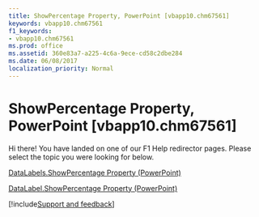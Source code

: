 ```yaml
---
title: ShowPercentage Property, PowerPoint [vbapp10.chm67561]
keywords: vbapp10.chm67561
f1_keywords:
- vbapp10.chm67561
ms.prod: office
ms.assetid: 360e83a7-a225-4c6a-9ece-cd58c2dbe284
ms.date: 06/08/2017
localization_priority: Normal
---
```



# ShowPercentage Property, PowerPoint [vbapp10.chm67561]

Hi there! You have landed on one of our F1 Help redirector pages. Please select the topic you were looking for below.

[DataLabels.ShowPercentage Property (PowerPoint)](https://msdn.microsoft.com/library/c125433f-7166-871e-f433-9320b1613a70%28Office.15%29.aspx)

[DataLabel.ShowPercentage Property (PowerPoint)](https://msdn.microsoft.com/library/00b28ebe-a674-93a1-2c6d-f8fb7d0539cf%28Office.15%29.aspx)

[!include[Support and feedback](~/includes/feedback-boilerplate.md)]